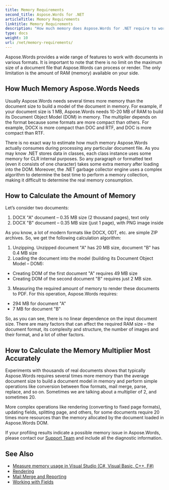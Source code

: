 ```yaml
---
title: Memory Requirements
second_title: Aspose.Words for .NET
articleTitle: Memory Requirements
linktitle: Memory Requirements
description: "How much memory does Aspose.Words for .NET require to work with documents? Learn the details."
type: docs
weight: 10
url: /net/memory-requirements/
---
```


Aspose.Words provides a wide range of features to work with documents in various formats. It is important to note that there is no limit on the maximum size of a document file that Aspose.Words can process or render. The only limitation is the amount of RAM (memory) available on your side.

## How Much Memory Aspose.Words Needs

Usually Aspose.Words needs several times more memory than the document size to build a model of the document in memory. For example, if your document size is 1 MB, Aspose.Words needs 10-20 MB of RAM to build its Document Object Model (DOM) in memory. The multiplier depends on the format because some formats are more compact than others. For example, DOCX is more compact than DOC and RTF, and DOC is more compact than RTF.

There is no exact way to estimate how much memory Aspose.Words actually consumes during processing any particular document file. As you may know .NET stores data in classes, each class instance uses some memory for CLR internal purposes. So any paragraph or formatted text (even it consists of one character) takes some extra memory after loading into the DOM. Moreover, the .NET garbage collector engine uses a complex algorithm to determine the best time to perform a memory collection, making it difficult to determine the real memory consumption.

## How to Calculate the Amount of Memory

Let’s consider two documents:

1. DOCX "A"  document – 0.35 MB size (2 thousand pages), text only
2. DOCX "B" document – 0.35 MB size (just 1 page), with PNG image inside

As you know, a lot of modern formats like DOCX, ODT, etc. are simple ZIP archives. So, we get the following calculation algorithm:
1. Unzipping. Unzipped document "A" has 20 MB size, document "B" has 0.4 MB size
2. Loading the document into the model (building its Document Object Model – DOM):
* Creating DOM of the first document "A" requires 49 MB size
* Creating DOM of the second document "B" requires just 2 MB size.
3. Measuring the required amount of memory to render these documents to PDF. For this operation, Aspose.Words requires:
  *  294 MB for document "A"
  * 7 MB for document "B"

So, as you can see, there is no linear dependence on the input document size. There are many factors that can affect the required RAM size – the document format, its complexity and structure, the number of images and their format, and a lot of other factors.

## How to Calculate the Memory Multiplier Most Accurately

Experiments with thousands of real documents shows that typically Aspose.Words requires several times more memory than the average document size to build a document model in memory and perform simple operations like conversion between flow formats, mail merge, parse, replace, and so on. Sometimes we are talking about a multiplier of 2, and sometimes 20.

More complex operations like rendering (converting to fixed page formats), updating fields, splitting page, and others, for some documents require 20 times more resources than the memory allocated by the document loaded in Aspose.Words DOM.

If your profiling results indicate a possible memory issue in Aspose.Words, please contact our [Support Team](/words/net/technical-support/) and include all the diagnostic information.

## See Also

* [Measure memory usage in Visual Studio (C#, Visual Basic, C++, F#)](https://learn.microsoft.com/en-us/visualstudio/profiling/memory-usage?view=vs-2022)
* [Rendering](/words/net/rendering/)
* [Mail Merge and Reporting](/words/net/mail-merge-and-reporting/)
* [Working with Fields](/words/net/working-with-fields/)